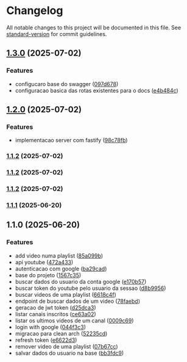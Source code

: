 # Changelog

All notable changes to this project will be documented in this file. See [standard-version](https://github.com/conventional-changelog/standard-version) for commit guidelines.

## [1.3.0](https://github.com/stanleygomes/essence-tube-api/compare/v1.2.0...v1.3.0) (2025-07-02)


### Features

* configucaro base do swagger ([097d678](https://github.com/stanleygomes/essence-tube-api/commit/097d678c00641bcce7f466ab797532258025f5cd))
* configuracao basica das rotas existentes para o docs ([e4b484c](https://github.com/stanleygomes/essence-tube-api/commit/e4b484ce616d484a2cfb134e44094ccd3d0e0fa7))

## [1.2.0](https://github.com/stanleygomes/essence-tube-api/compare/v1.1.2...v1.2.0) (2025-07-02)


### Features

* implementacao server com fastify ([98c78fb](https://github.com/stanleygomes/essence-tube-api/commit/98c78fb622dd606fdbe4e4f824e6d73c54227587))

### [1.1.2](https://github.com/stanleygomes/essence-tube-api/compare/v1.1.1...v1.1.2) (2025-07-02)

### [1.1.2](https://github.com/stanleygomes/essence-tube-api/compare/v1.1.1...v1.1.2) (2025-07-02)

### [1.1.2](https://github.com/stanleygomes/essence-tube-api/compare/v1.1.1...v1.1.2) (2025-07-02)

### [1.1.1](https://github.com/stanleygomes/essence-tube-api/compare/v1.1.0...v1.1.1) (2025-06-20)

## 1.1.0 (2025-06-20)


### Features

* add video numa playlist ([85a099b](https://github.com/stanleygomes/essence-tube-api/commit/85a099bd983f1989b4c25c9b201ff5b82005d306))
* api youtube ([472a433](https://github.com/stanleygomes/essence-tube-api/commit/472a4336092224d576ff7e3e0823fe9e50d00d30))
* autenticacao com google ([ba29cad](https://github.com/stanleygomes/essence-tube-api/commit/ba29cadbb0567bb7eabf5a8b866a2a46bfb27dea))
* base do projeto ([1567c35](https://github.com/stanleygomes/essence-tube-api/commit/1567c3533f52f06f0ee000660f6eacb40bf88c8a))
* buscar dados do usuario da conta google ([e170b57](https://github.com/stanleygomes/essence-tube-api/commit/e170b574ce86774f7cde9808075fb061a8c57578))
* buscar token do youtube pelo usuario da sessao ([d8b9956](https://github.com/stanleygomes/essence-tube-api/commit/d8b9956f368d9bc6add4fec018f37134075f1de0))
* buscar videos de uma playlist ([6618c4f](https://github.com/stanleygomes/essence-tube-api/commit/6618c4fc7ae07fc1922620485bc318b1b3178364))
* endpoint de buscar dados de um video ([78faebd](https://github.com/stanleygomes/essence-tube-api/commit/78faebdfc42bb4268518367d4e370a9c2b343377))
* geracao de jwt token ([d25dca3](https://github.com/stanleygomes/essence-tube-api/commit/d25dca30a908d172802d771ec755ca0cd5c1cea6))
* listar canais inscritos ([ce63a02](https://github.com/stanleygomes/essence-tube-api/commit/ce63a02fa902dc6a655b3604cfa344c5c130abb6))
* listar os ultimos videos de um canal ([0009c69](https://github.com/stanleygomes/essence-tube-api/commit/0009c694ad5b4172beb58b9fd042ac40d1894be1))
* login with google ([044f3c3](https://github.com/stanleygomes/essence-tube-api/commit/044f3c35c70bb2132c24abadaab1cfc375f1b794))
* migracao para clean arch ([52235cd](https://github.com/stanleygomes/essence-tube-api/commit/52235cd1f96ddcbaaaa3fd87762e1576236c7f4d))
* refresh token ([e6622d3](https://github.com/stanleygomes/essence-tube-api/commit/e6622d3bda24f892863535fb00dd117d4c51eef4))
* remover video de uma playlist ([07b67cc](https://github.com/stanleygomes/essence-tube-api/commit/07b67cc3fd3eb0dbdd20932222b1314267fb6687))
* salvar dados do usuario na base ([bb3fdc9](https://github.com/stanleygomes/essence-tube-api/commit/bb3fdc9f5a44039a1693bdba1d6949084e52cc08))
